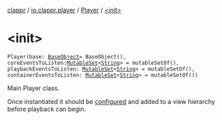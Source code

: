 [clappr](../../index.md) / [io.clappr.player](../index.md) / [Player](index.md) / [&lt;init&gt;](./-init-.md)

# &lt;init&gt;

`Player(base: `[`BaseObject`](../../io.clappr.player.base/-base-object/index.md)` = BaseObject(), coreEventsToListen: `[`MutableSet`](https://kotlinlang.org/api/latest/jvm/stdlib/kotlin.collections/-mutable-set/index.html)`<`[`String`](https://kotlinlang.org/api/latest/jvm/stdlib/kotlin/-string/index.html)`> = mutableSetOf(), playbackEventsToListen: `[`MutableSet`](https://kotlinlang.org/api/latest/jvm/stdlib/kotlin.collections/-mutable-set/index.html)`<`[`String`](https://kotlinlang.org/api/latest/jvm/stdlib/kotlin/-string/index.html)`> = mutableSetOf(), containerEventsToListen: `[`MutableSet`](https://kotlinlang.org/api/latest/jvm/stdlib/kotlin.collections/-mutable-set/index.html)`<`[`String`](https://kotlinlang.org/api/latest/jvm/stdlib/kotlin/-string/index.html)`> = mutableSetOf())`

Main Player class.

Once instantiated it should be [configured](configure.md) and added to a view hierarchy before playback can begin.

